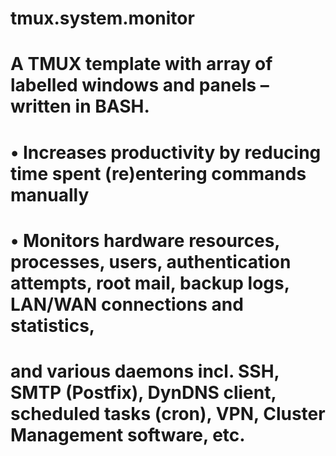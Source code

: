 # tmux.system.monitor
# A TMUX template with array of labelled windows and panels – written in BASH.
#  • Increases productivity by reducing time spent (re)entering commands manually
#  • Monitors hardware resources, processes, users, authentication attempts, root mail, backup logs, LAN/WAN connections and statistics, 
#            and various daemons incl. SSH, SMTP (Postfix), DynDNS client, scheduled tasks (cron), VPN, Cluster Management software, etc.
